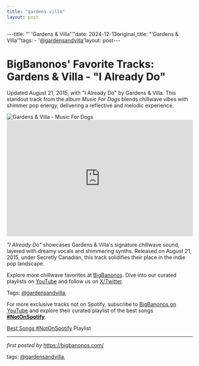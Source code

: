 ```yaml
---
title: "gardens villa"
layout: post
---
```

---title: "' 'Gardens & Villa''"date: 2024-12-13original_title: "'Gardens & Villa'"tags:  - '[@gardensandvilla](/tags/gardensandvilla/)'layout: post---<!-- Post Title --><h1 >BigBanonos' Favorite Tracks: Gardens & Villa - "I Already Do"</h1> <!-- Introductory Text --><p >Updated August 21, 2015, with "I Already Do" by Gardens & Villa. This standout track from the album <em>Music For Dogs</em> blends chillwave vibes with shimmer pop energy, delivering a reflective and melodic experience.</p> <!-- Featured Image --><div > <img src="https://f4.bcbits.com/img/0020690500_25.jpg" alt="Gardens & Villa - Music For Dogs" /></div> <!-- YouTube Video Embed --><div > <iframe width="100%" height="315" src="https://www.youtube.com/embed/M_M8WQnHuuU" title="Gardens & Villa - Back to the Garden (Official Video)" frameborder="0" allow="accelerometer; autoplay; encrypted-media; gyroscope; picture-in-picture; web-share" referrerpolicy="strict-origin-when-cross-origin" allowfullscreen></iframe></div> <!-- Song Information --><div > <p><em>"I Already Do"</em> showcases Gardens & Villa's signature chillwave sound, layered with dreamy vocals and shimmering synths. Released on August 21, 2015, under Secretly Canadian, this track solidifies their place in the indie pop landscape.</p></div> <!-- Footer Links --><div > <p>Explore more chillwave favorites at <a href="https://bigbanonos.com/" target="_blank">BigBanonos</a>. Dive into our curated playlists on <a href="https://www.youtube.com/[@BigBanonos](/tags/BigBanonos/)" target="_blank">YouTube</a> and follow us on <a href="https://x.com/bigbanonos" target="_blank">X/Twitter</a>.</p></div> <!-- Tags --><p >Tags: [@gardensandvilla](/tags/gardensandvilla/),</p><!--Subscribe and Playlist Links--><div>    <p>For more exclusive tracks not on Spotify, subscribe to <a href="https://www.youtube.com/[@BigBanonos](/tags/BigBanonos/)" target="_blank">BigBanonos on YouTube</a> and explore their curated playlist of the best songs <strong>[#NotOnSpotify](/tags/NotOnSpotify/)</strong>.</p>    <p><a href="https://www.youtube.com/playlist?list=PLtuNtuTatqI0kFahUCbtbfenC_ET5O_tr" target="_blank">Best Songs [#NotOnSpotify](/tags/NotOnSpotify/) Playlist<br /></a></p></div><hr /><p><em>first posted by</em> <a href="https://bigbanonos.com/" rel="noopener" target="_new">https://bigbanonos.com/</a></p><p>tags: [@gardensandvilla](/tags/gardensandvilla/),</p>